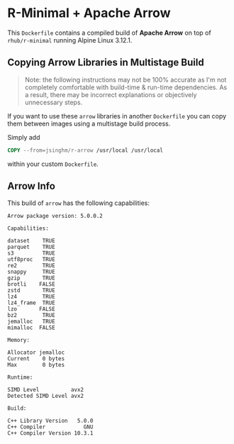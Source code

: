 # R-Minimal + Apache Arrow

This `Dockerfile` contains a compiled build of **Apache Arrow** on top of `rhub/r-minimal` running Alpine Linux 3.12.1.

## Copying Arrow Libraries in Multistage Build
> Note: the following instructions may not be 100% accurate as I'm not completely comfortable with build-time & run-time dependencies. As a result, there may be incorrect explanations or objectively unnecessary steps.

If you want to use these `arrow` libraries in another `Dockerfile`
you can copy them between images using a multistage build process.

Simply add

``` Dockerfile
COPY --from=jsinghm/r-arrow /usr/local /usr/local
```
within your custom `Dockerfile`.

## Arrow Info
This build of `arrow` has the following capabilities:

```
Arrow package version: 5.0.0.2

Capabilities:
               
dataset    TRUE
parquet    TRUE
s3         TRUE
utf8proc   TRUE
re2        TRUE
snappy     TRUE
gzip       TRUE
brotli    FALSE
zstd       TRUE
lz4        TRUE
lz4_frame  TRUE
lzo       FALSE
bz2        TRUE
jemalloc   TRUE
mimalloc  FALSE

Memory:
                  
Allocator jemalloc
Current    0 bytes
Max        0 bytes

Runtime:
                        
SIMD Level          avx2
Detected SIMD Level avx2

Build:
                           
C++ Library Version   5.0.0
C++ Compiler            GNU
C++ Compiler Version 10.3.1
```
